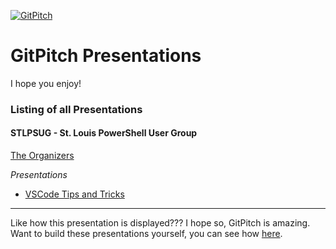 [![GitPitch](https://gitpitch.com/assets/badge.svg)](https://gitpitch.com/gitpitch/in-60-seconds/master?grs=github)

# GitPitch Presentations

I hope you enjoy!

### Listing of all Presentations

#### STLPSUG - St. Louis PowerShell User Group

[The Organizers](https://gitpitch.com/kenmaglio/git-pitch/master?p=stlpsug/common/greeting)

*Presentations*
- [VSCode Tips and Tricks](https://gitpitch.com/kenmaglio/git-pitch/master?p=stlpsug/vscode-tips-and-tricks)


---

Like how this presentation is displayed??? I hope so, GitPitch is amazing. Want to build these presentations yourself, you can see how [here](https://gitpitch.com/docs/getting-started/tutorial).
